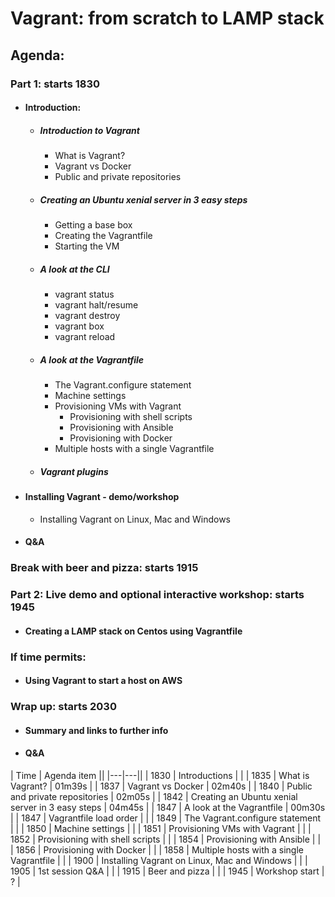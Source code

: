 # Vagrant: from scratch to LAMP stack

## Agenda:

### Part 1: starts 1830
- #### Introduction:
  - ##### Introduction to Vagrant
    - What is Vagrant?
    - Vagrant vs Docker
    - Public and private repositories
  - ##### Creating an Ubuntu xenial server in 3 easy steps
    - Getting a base box
    - Creating the Vagrantfile
    - Starting the VM
  - ##### A look at the CLI
    - vagrant status
    - vagrant halt/resume
    - vagrant destroy
    - vagrant box
    - vagrant reload
  - ##### A look at the Vagrantfile
    - The Vagrant.configure statement
    - Machine settings
    - Provisioning VMs with Vagrant
      - Provisioning with shell scripts
      - Provisioning with Ansible
      - Provisioning with Docker
    - Multiple hosts with a single Vagrantfile  
  - ##### Vagrant plugins
- #### Installing Vagrant - demo/workshop
  - Installing Vagrant on Linux, Mac and Windows
- #### Q&A

### Break with beer and pizza: starts 1915

### Part 2: Live demo and optional interactive workshop: starts 1945
- #### Creating a LAMP stack on Centos using Vagrantfile

### If time permits:
- #### Using Vagrant to start a host on AWS

### Wrap up: starts 2030
- #### Summary and links to further info
- #### Q&A

| Time | Agenda item ||
|---|---||
| 1830 | Introductions |  |
| 1835 | What is Vagrant? | 01m39s |
| 1837 | Vagrant vs Docker | 02m40s |
| 1840 | Public and private repositories | 02m05s |
| 1842 | Creating an Ubuntu xenial server in 3 easy steps | 04m45s |
| 1847 | A look at the Vagrantfile | 00m30s |
| 1847 | Vagrantfile load order |  |
| 1849 | The Vagrant.configure statement |  |
| 1850 | Machine settings |  |
| 1851 | Provisioning VMs with Vagrant |  |
| 1852 | Provisioning with shell scripts |  |
| 1854 | Provisioning with Ansible |  |
| 1856 | Provisioning with Docker |  |
| 1858 | Multiple hosts with a single Vagrantfile |  |
| 1900 | Installing Vagrant on Linux, Mac and Windows |  |
| 1905 | 1st session Q&A |  |
| 1915 | Beer and pizza |  |
| 1945 | Workshop start | ? |
